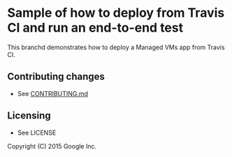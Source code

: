 # Sample of how to deploy from Travis CI and run an end-to-end test

This branchd demonstrates how to deploy a Managed VMs app from 
Travis CI.

## Contributing changes

* See [CONTRIBUTING.md](CONTRIBUTING.md)


## Licensing

* See LICENSE

Copyright (C) 2015 Google Inc.
